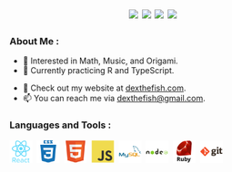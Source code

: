 <h1 align="center">
  <img src="https://media.giphy.com/media/hvRJCLFzcasrR4ia7z/giphy.gif" width="30px" />
  <img src="https://media2.giphy.com/media/9oa3sE4IdWbqO61WGT/giphy.gif" width="30px" />
  <!--
  <img src="https://media4.giphy.com/media/QTfX9Ejfra3ZmNxh6B/giphy.gif" width="30px" />
  <img src="https://media2.giphy.com/media/BXjqytvu9bKzCUHdzz/giphy.gif" width="30px" />
  -->
  <img src="https://media4.giphy.com/media/daHk9KksGqZ9eJfGTh/giphy.gif" width="30px" />
  <img src="https://media3.giphy.com/media/kGz2kRdzR4ylfVwInx/giphy.gif" width="30px" />
</h1>

### About Me :

- 👀 Interested in Math, Music, and Origami.
- 🌱 Currently practicing R and TypeScript.
<!-- - 💞️ Seeking employment as a Junior Developer. -->
- 🌱 Check out my website at [dexthefish.com](https://www.dexthefish.com).
- 📫 You can reach me via dexthefish@gmail.com.

### Languages and Tools :

<div>
  <img src="https://github.com/devicons/devicon/blob/master/icons/react/react-original-wordmark.svg" title="React" alt="React" width="40" height="40"/>&nbsp;
  <img src="https://github.com/devicons/devicon/blob/master/icons/css3/css3-plain-wordmark.svg"  title="CSS3" alt="CSS" width="40" height="40"/>&nbsp;
  <img src="https://github.com/devicons/devicon/blob/master/icons/html5/html5-original.svg" title="HTML5" alt="HTML" width="40" height="40"/>&nbsp;
  <img src="https://github.com/devicons/devicon/blob/master/icons/javascript/javascript-original.svg" title="JavaScript" alt="JavaScript" width="40" height="40"/>&nbsp;
  <img src="https://github.com/devicons/devicon/blob/master/icons/mysql/mysql-original-wordmark.svg" title="MySQL"  alt="MySQL" width="40" height="40"/>&nbsp;
  <img src="https://github.com/devicons/devicon/blob/master/icons/nodejs/nodejs-original-wordmark.svg" title="NodeJS" alt="NodeJS" width="40" height="40"/>&nbsp;
    <img src="https://github.com/devicons/devicon/blob/master/icons/ruby/ruby-original-wordmark.svg" title="Ruby" **alt="Ruby" width="40" height="40"/>&nbsp;
    <img src="https://github.com/devicons/devicon/blob/master/icons/git/git-original-wordmark.svg" title="Git" **alt="Git" width="40" height="40"/> 
</div>

<!-- [![Top Langs](https://github-readme-stats.vercel.app/api/top-langs/?username=DexTheFish&layout=compact&theme=vision-friendly-dark)](https://github.com/anuraghazra/github-readme-stats) -->

<!---
DexTheFish/DexTheFish is a ✨ special ✨ repository because its `README.md` (this file) appears on your GitHub profile.
You can click the Preview link to take a look at your changes.
--->
